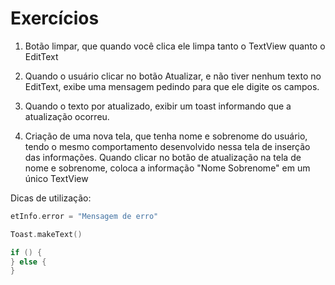# Exercícios

1. Botão limpar, que quando você clica ele limpa tanto o TextView quanto o EditText

2. Quando o usuário clicar no botão Atualizar, e não tiver nenhum texto no EditText, exibe
uma mensagem pedindo para que ele digite os campos.

3. Quando o texto por atualizado, exibir um toast informando que a atualização ocorreu.

4. Criação de uma nova tela, que tenha nome e sobrenome do usuário, tendo o mesmo comportamento
desenvolvido nessa tela de inserção das informações. Quando clicar no botão de atualização na
tela de nome e sobrenome, coloca a informação "Nome Sobrenome" em um único TextView

Dicas de utilização:

```kotlin
etInfo.error = "Mensagem de erro"

Toast.makeText()

if () {
} else {
}
```

